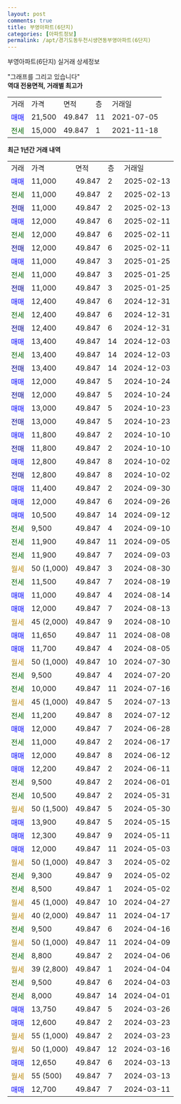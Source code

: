 ```yaml
---
layout: post
comments: true
title: 부영아파트(6단지)
categories: [아파트정보]
permalink: /apt/경기도동두천시생연동부영아파트(6단지)
---
```


부영아파트(6단지) 실거래 상세정보

<script type="text/javascript">
  google.charts.load('current', {'packages':['line', 'corechart']});
  google.charts.setOnLoadCallback(drawChart);

  function drawChart() {
    var data = new google.visualization.DataTable();
    data.addColumn('date', '거래일');
    data.addColumn('number', "매매");
    data.addColumn('number', "전세");
    data.addColumn('number', "전매");

    data.addRows([[new Date(Date.parse("2025-02-13")), 11000, null, null], [new Date(Date.parse("2025-02-13")), null, 11000, null], [new Date(Date.parse("2025-02-13")), null, null, 11000], [new Date(Date.parse("2025-02-11")), 12000, null, null], [new Date(Date.parse("2025-02-11")), null, 12000, null], [new Date(Date.parse("2025-02-11")), null, null, 12000], [new Date(Date.parse("2025-01-25")), 11000, null, null], [new Date(Date.parse("2025-01-25")), null, 11000, null], [new Date(Date.parse("2025-01-25")), null, null, 11000], [new Date(Date.parse("2024-12-31")), 12400, null, null], [new Date(Date.parse("2024-12-31")), null, 12400, null], [new Date(Date.parse("2024-12-31")), null, null, 12400], [new Date(Date.parse("2024-12-03")), 13400, null, null], [new Date(Date.parse("2024-12-03")), null, 13400, null], [new Date(Date.parse("2024-12-03")), null, null, 13400], [new Date(Date.parse("2024-10-24")), 12000, null, null], [new Date(Date.parse("2024-10-24")), null, null, 12000], [new Date(Date.parse("2024-10-23")), 13000, null, null], [new Date(Date.parse("2024-10-23")), null, null, 13000], [new Date(Date.parse("2024-10-10")), 11800, null, null], [new Date(Date.parse("2024-10-10")), null, null, 11800], [new Date(Date.parse("2024-10-02")), 12800, null, null], [new Date(Date.parse("2024-10-02")), null, null, 12800], [new Date(Date.parse("2024-09-30")), 11400, null, null], [new Date(Date.parse("2024-09-26")), 12000, null, null], [new Date(Date.parse("2024-09-12")), 10500, null, null], [new Date(Date.parse("2024-09-10")), null, 9500, null], [new Date(Date.parse("2024-09-05")), null, 11900, null], [new Date(Date.parse("2024-09-03")), null, 11900, null], [new Date(Date.parse("2024-08-30")), null, null, null], [new Date(Date.parse("2024-08-19")), null, 11500, null], [new Date(Date.parse("2024-08-14")), 11000, null, null], [new Date(Date.parse("2024-08-13")), 12000, null, null], [new Date(Date.parse("2024-08-10")), null, null, null], [new Date(Date.parse("2024-08-08")), 11650, null, null], [new Date(Date.parse("2024-08-05")), 11700, null, null], [new Date(Date.parse("2024-07-30")), null, null, null], [new Date(Date.parse("2024-07-20")), null, 9500, null], [new Date(Date.parse("2024-07-16")), null, 10000, null], [new Date(Date.parse("2024-07-13")), null, null, null], [new Date(Date.parse("2024-07-12")), null, 11200, null], [new Date(Date.parse("2024-06-28")), 12000, null, null], [new Date(Date.parse("2024-06-17")), null, 11000, null], [new Date(Date.parse("2024-06-12")), 12000, null, null], [new Date(Date.parse("2024-06-11")), 12200, null, null], [new Date(Date.parse("2024-06-01")), null, 9500, null], [new Date(Date.parse("2024-05-31")), null, 10500, null], [new Date(Date.parse("2024-05-30")), null, null, null], [new Date(Date.parse("2024-05-15")), 13900, null, null], [new Date(Date.parse("2024-05-11")), 12300, null, null], [new Date(Date.parse("2024-05-03")), 12000, null, null], [new Date(Date.parse("2024-05-02")), null, null, null], [new Date(Date.parse("2024-05-02")), null, 9300, null], [new Date(Date.parse("2024-05-02")), null, 8500, null], [new Date(Date.parse("2024-04-27")), null, null, null], [new Date(Date.parse("2024-04-17")), null, null, null], [new Date(Date.parse("2024-04-16")), null, 9500, null], [new Date(Date.parse("2024-04-09")), null, null, null], [new Date(Date.parse("2024-04-06")), null, 8800, null], [new Date(Date.parse("2024-04-04")), null, null, null], [new Date(Date.parse("2024-04-03")), null, 9500, null], [new Date(Date.parse("2024-04-01")), null, 8000, null], [new Date(Date.parse("2024-03-26")), 13750, null, null], [new Date(Date.parse("2024-03-23")), 12600, null, null], [new Date(Date.parse("2024-03-23")), null, null, null], [new Date(Date.parse("2024-03-16")), null, null, null], [new Date(Date.parse("2024-03-13")), 12650, null, null], [new Date(Date.parse("2024-03-13")), null, null, null], [new Date(Date.parse("2024-03-11")), 12700, null, null]]);

    var options = {
      hAxis: {
        format: 'yyyy/MM/dd'
      },    
      lineWidth: 0,
      pointsVisible: true,    
      title: '최근 1년간 유형별 실거래가 분포',
      legend: { position: 'bottom' }
    };

    var formatter = new google.visualization.NumberFormat({pattern:'###,###'} );
    formatter.format(data, 1);
    formatter.format(data, 2);
    
    setTimeout(function() {
        var chart = new google.visualization.LineChart(document.getElementById('columnchart_material'));
        chart.draw(data, (options));
        document.getElementById('loading').style.display = 'none';
    }, 200);
  }
</script>


<div id="loading" style="z-index:20; display: block; margin-left: 0px">"그래프를 그리고 있습니다"</div>
<div id="columnchart_material" style="width: 95%; margin-left: 0px; display: block"></div>
<!-- contents start -->
<b>역대 전용면적, 거래별 최고가</b>
<table class="sortable">
    <tr>
      <td>거래</td>
      <td>가격</td>
      <td>면적</td>
      <td>층</td>
      <td>거래일</td>
    </tr>
        <tr>
          <td><a style="color: blue">매매</a></td>
          <td>21,500</td>
          <td>49.847</td>
          <td>11</td>
          <td>2021-07-05</td>
        </tr>        
        <tr>
              <td><a style="color: darkgreen">전세</a></td>
              <td>15,000</td>
              <td>49.847</td>
              <td>1</td>
              <td>2021-11-18</td>
            </tr>        
    
</table>

<b>최근 1년간 거래 내역</b>

<table class="sortable">
    <tr>
      <td>거래</td>
      <td>가격</td>
      <td>면적</td>
      <td>층</td>
      <td>거래일</td>
    </tr>
    <tr>
      <td><a style="color: blue">매매</a></td>
      <td>11,000</td>
      <td>49.847</td>
      <td>2</td>
      <td>2025-02-13</td>
    </tr>          <tr>
      <td><a style="color: darkgreen">전세</a></td>
      <td>11,000</td>
      <td>49.847</td>
      <td>2</td>
      <td>2025-02-13</td>
    </tr>          <tr>
      <td><a style="color: darkblue">전매</a></td>
      <td>11,000</td>
      <td>49.847</td>
      <td>2</td>
      <td>2025-02-13</td>
    </tr>          <tr>
      <td><a style="color: blue">매매</a></td>
      <td>12,000</td>
      <td>49.847</td>
      <td>6</td>
      <td>2025-02-11</td>
    </tr>          <tr>
      <td><a style="color: darkgreen">전세</a></td>
      <td>12,000</td>
      <td>49.847</td>
      <td>6</td>
      <td>2025-02-11</td>
    </tr>          <tr>
      <td><a style="color: darkblue">전매</a></td>
      <td>12,000</td>
      <td>49.847</td>
      <td>6</td>
      <td>2025-02-11</td>
    </tr>          <tr>
      <td><a style="color: blue">매매</a></td>
      <td>11,000</td>
      <td>49.847</td>
      <td>3</td>
      <td>2025-01-25</td>
    </tr>          <tr>
      <td><a style="color: darkgreen">전세</a></td>
      <td>11,000</td>
      <td>49.847</td>
      <td>3</td>
      <td>2025-01-25</td>
    </tr>          <tr>
      <td><a style="color: darkblue">전매</a></td>
      <td>11,000</td>
      <td>49.847</td>
      <td>3</td>
      <td>2025-01-25</td>
    </tr>          <tr>
      <td><a style="color: blue">매매</a></td>
      <td>12,400</td>
      <td>49.847</td>
      <td>6</td>
      <td>2024-12-31</td>
    </tr>          <tr>
      <td><a style="color: darkgreen">전세</a></td>
      <td>12,400</td>
      <td>49.847</td>
      <td>6</td>
      <td>2024-12-31</td>
    </tr>          <tr>
      <td><a style="color: darkblue">전매</a></td>
      <td>12,400</td>
      <td>49.847</td>
      <td>6</td>
      <td>2024-12-31</td>
    </tr>          <tr>
      <td><a style="color: blue">매매</a></td>
      <td>13,400</td>
      <td>49.847</td>
      <td>14</td>
      <td>2024-12-03</td>
    </tr>          <tr>
      <td><a style="color: darkgreen">전세</a></td>
      <td>13,400</td>
      <td>49.847</td>
      <td>14</td>
      <td>2024-12-03</td>
    </tr>          <tr>
      <td><a style="color: darkblue">전매</a></td>
      <td>13,400</td>
      <td>49.847</td>
      <td>14</td>
      <td>2024-12-03</td>
    </tr>          <tr>
      <td><a style="color: blue">매매</a></td>
      <td>12,000</td>
      <td>49.847</td>
      <td>5</td>
      <td>2024-10-24</td>
    </tr>          <tr>
      <td><a style="color: darkblue">전매</a></td>
      <td>12,000</td>
      <td>49.847</td>
      <td>5</td>
      <td>2024-10-24</td>
    </tr>          <tr>
      <td><a style="color: blue">매매</a></td>
      <td>13,000</td>
      <td>49.847</td>
      <td>5</td>
      <td>2024-10-23</td>
    </tr>          <tr>
      <td><a style="color: darkblue">전매</a></td>
      <td>13,000</td>
      <td>49.847</td>
      <td>5</td>
      <td>2024-10-23</td>
    </tr>          <tr>
      <td><a style="color: blue">매매</a></td>
      <td>11,800</td>
      <td>49.847</td>
      <td>2</td>
      <td>2024-10-10</td>
    </tr>          <tr>
      <td><a style="color: darkblue">전매</a></td>
      <td>11,800</td>
      <td>49.847</td>
      <td>2</td>
      <td>2024-10-10</td>
    </tr>          <tr>
      <td><a style="color: blue">매매</a></td>
      <td>12,800</td>
      <td>49.847</td>
      <td>8</td>
      <td>2024-10-02</td>
    </tr>          <tr>
      <td><a style="color: darkblue">전매</a></td>
      <td>12,800</td>
      <td>49.847</td>
      <td>8</td>
      <td>2024-10-02</td>
    </tr>          <tr>
      <td><a style="color: blue">매매</a></td>
      <td>11,400</td>
      <td>49.847</td>
      <td>2</td>
      <td>2024-09-30</td>
    </tr>          <tr>
      <td><a style="color: blue">매매</a></td>
      <td>12,000</td>
      <td>49.847</td>
      <td>6</td>
      <td>2024-09-26</td>
    </tr>          <tr>
      <td><a style="color: blue">매매</a></td>
      <td>10,500</td>
      <td>49.847</td>
      <td>14</td>
      <td>2024-09-12</td>
    </tr>          <tr>
      <td><a style="color: darkgreen">전세</a></td>
      <td>9,500</td>
      <td>49.847</td>
      <td>4</td>
      <td>2024-09-10</td>
    </tr>          <tr>
      <td><a style="color: darkgreen">전세</a></td>
      <td>11,900</td>
      <td>49.847</td>
      <td>11</td>
      <td>2024-09-05</td>
    </tr>          <tr>
      <td><a style="color: darkgreen">전세</a></td>
      <td>11,900</td>
      <td>49.847</td>
      <td>7</td>
      <td>2024-09-03</td>
    </tr>          <tr>
      <td><a style="color: darkgoldenrod">월세</a></td>
      <td>50 (1,000)</td>
      <td>49.847</td>
      <td>3</td>
      <td>2024-08-30</td>
    </tr>          <tr>
      <td><a style="color: darkgreen">전세</a></td>
      <td>11,500</td>
      <td>49.847</td>
      <td>7</td>
      <td>2024-08-19</td>
    </tr>          <tr>
      <td><a style="color: blue">매매</a></td>
      <td>11,000</td>
      <td>49.847</td>
      <td>4</td>
      <td>2024-08-14</td>
    </tr>          <tr>
      <td><a style="color: blue">매매</a></td>
      <td>12,000</td>
      <td>49.847</td>
      <td>7</td>
      <td>2024-08-13</td>
    </tr>          <tr>
      <td><a style="color: darkgoldenrod">월세</a></td>
      <td>45 (2,000)</td>
      <td>49.847</td>
      <td>9</td>
      <td>2024-08-10</td>
    </tr>          <tr>
      <td><a style="color: blue">매매</a></td>
      <td>11,650</td>
      <td>49.847</td>
      <td>11</td>
      <td>2024-08-08</td>
    </tr>          <tr>
      <td><a style="color: blue">매매</a></td>
      <td>11,700</td>
      <td>49.847</td>
      <td>4</td>
      <td>2024-08-05</td>
    </tr>          <tr>
      <td><a style="color: darkgoldenrod">월세</a></td>
      <td>50 (1,000)</td>
      <td>49.847</td>
      <td>10</td>
      <td>2024-07-30</td>
    </tr>          <tr>
      <td><a style="color: darkgreen">전세</a></td>
      <td>9,500</td>
      <td>49.847</td>
      <td>4</td>
      <td>2024-07-20</td>
    </tr>          <tr>
      <td><a style="color: darkgreen">전세</a></td>
      <td>10,000</td>
      <td>49.847</td>
      <td>11</td>
      <td>2024-07-16</td>
    </tr>          <tr>
      <td><a style="color: darkgoldenrod">월세</a></td>
      <td>45 (1,000)</td>
      <td>49.847</td>
      <td>5</td>
      <td>2024-07-13</td>
    </tr>          <tr>
      <td><a style="color: darkgreen">전세</a></td>
      <td>11,200</td>
      <td>49.847</td>
      <td>8</td>
      <td>2024-07-12</td>
    </tr>          <tr>
      <td><a style="color: blue">매매</a></td>
      <td>12,000</td>
      <td>49.847</td>
      <td>7</td>
      <td>2024-06-28</td>
    </tr>          <tr>
      <td><a style="color: darkgreen">전세</a></td>
      <td>11,000</td>
      <td>49.847</td>
      <td>2</td>
      <td>2024-06-17</td>
    </tr>          <tr>
      <td><a style="color: blue">매매</a></td>
      <td>12,000</td>
      <td>49.847</td>
      <td>8</td>
      <td>2024-06-12</td>
    </tr>          <tr>
      <td><a style="color: blue">매매</a></td>
      <td>12,200</td>
      <td>49.847</td>
      <td>2</td>
      <td>2024-06-11</td>
    </tr>          <tr>
      <td><a style="color: darkgreen">전세</a></td>
      <td>9,500</td>
      <td>49.847</td>
      <td>2</td>
      <td>2024-06-01</td>
    </tr>          <tr>
      <td><a style="color: darkgreen">전세</a></td>
      <td>10,500</td>
      <td>49.847</td>
      <td>2</td>
      <td>2024-05-31</td>
    </tr>          <tr>
      <td><a style="color: darkgoldenrod">월세</a></td>
      <td>50 (1,500)</td>
      <td>49.847</td>
      <td>5</td>
      <td>2024-05-30</td>
    </tr>          <tr>
      <td><a style="color: blue">매매</a></td>
      <td>13,900</td>
      <td>49.847</td>
      <td>5</td>
      <td>2024-05-15</td>
    </tr>          <tr>
      <td><a style="color: blue">매매</a></td>
      <td>12,300</td>
      <td>49.847</td>
      <td>9</td>
      <td>2024-05-11</td>
    </tr>          <tr>
      <td><a style="color: blue">매매</a></td>
      <td>12,000</td>
      <td>49.847</td>
      <td>11</td>
      <td>2024-05-03</td>
    </tr>          <tr>
      <td><a style="color: darkgoldenrod">월세</a></td>
      <td>50 (1,000)</td>
      <td>49.847</td>
      <td>3</td>
      <td>2024-05-02</td>
    </tr>          <tr>
      <td><a style="color: darkgreen">전세</a></td>
      <td>9,300</td>
      <td>49.847</td>
      <td>9</td>
      <td>2024-05-02</td>
    </tr>          <tr>
      <td><a style="color: darkgreen">전세</a></td>
      <td>8,500</td>
      <td>49.847</td>
      <td>1</td>
      <td>2024-05-02</td>
    </tr>          <tr>
      <td><a style="color: darkgoldenrod">월세</a></td>
      <td>45 (1,000)</td>
      <td>49.847</td>
      <td>10</td>
      <td>2024-04-27</td>
    </tr>          <tr>
      <td><a style="color: darkgoldenrod">월세</a></td>
      <td>40 (2,000)</td>
      <td>49.847</td>
      <td>11</td>
      <td>2024-04-17</td>
    </tr>          <tr>
      <td><a style="color: darkgreen">전세</a></td>
      <td>9,500</td>
      <td>49.847</td>
      <td>6</td>
      <td>2024-04-16</td>
    </tr>          <tr>
      <td><a style="color: darkgoldenrod">월세</a></td>
      <td>50 (1,000)</td>
      <td>49.847</td>
      <td>11</td>
      <td>2024-04-09</td>
    </tr>          <tr>
      <td><a style="color: darkgreen">전세</a></td>
      <td>8,800</td>
      <td>49.847</td>
      <td>2</td>
      <td>2024-04-06</td>
    </tr>          <tr>
      <td><a style="color: darkgoldenrod">월세</a></td>
      <td>39 (2,800)</td>
      <td>49.847</td>
      <td>1</td>
      <td>2024-04-04</td>
    </tr>          <tr>
      <td><a style="color: darkgreen">전세</a></td>
      <td>9,500</td>
      <td>49.847</td>
      <td>6</td>
      <td>2024-04-03</td>
    </tr>          <tr>
      <td><a style="color: darkgreen">전세</a></td>
      <td>8,000</td>
      <td>49.847</td>
      <td>14</td>
      <td>2024-04-01</td>
    </tr>          <tr>
      <td><a style="color: blue">매매</a></td>
      <td>13,750</td>
      <td>49.847</td>
      <td>5</td>
      <td>2024-03-26</td>
    </tr>          <tr>
      <td><a style="color: blue">매매</a></td>
      <td>12,600</td>
      <td>49.847</td>
      <td>2</td>
      <td>2024-03-23</td>
    </tr>          <tr>
      <td><a style="color: darkgoldenrod">월세</a></td>
      <td>55 (1,000)</td>
      <td>49.847</td>
      <td>2</td>
      <td>2024-03-23</td>
    </tr>          <tr>
      <td><a style="color: darkgoldenrod">월세</a></td>
      <td>50 (1,000)</td>
      <td>49.847</td>
      <td>12</td>
      <td>2024-03-16</td>
    </tr>          <tr>
      <td><a style="color: blue">매매</a></td>
      <td>12,650</td>
      <td>49.847</td>
      <td>6</td>
      <td>2024-03-13</td>
    </tr>          <tr>
      <td><a style="color: darkgoldenrod">월세</a></td>
      <td>55 (500)</td>
      <td>49.847</td>
      <td>7</td>
      <td>2024-03-13</td>
    </tr>          <tr>
      <td><a style="color: blue">매매</a></td>
      <td>12,700</td>
      <td>49.847</td>
      <td>7</td>
      <td>2024-03-11</td>
    </tr>      </table>
<!-- contents end -->    


